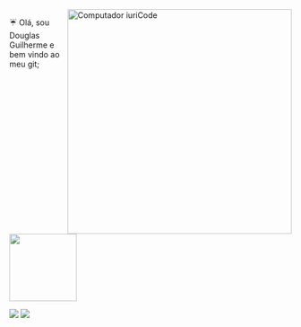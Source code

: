 <img src="https://raw.githubusercontent.com/MicaelliMedeiros/micaellimedeiros/master/image/computer-illustration.png" min-width="400px" max-width="400px" width="400px" align="right" alt="Computador iuriCode">

<p align="left"> 
 ☔ Olá, sou Douglas Guilherme e bem vindo ao meu git;
</p>

  <a href="https://github.com/douglas074">
    <img height="120em"src="https://github-readme-stats.vercel.app/api/top-langs/?username=douglas074&layout=compact&langs_count=7&theme=jolly"/>
  </a>

<p align="left">
  
 <a href="https://www.linkedin.com/in/douglas-guilherme0704/" target="_blank"><img src="https://img.shields.io/badge/-LinkedIn-%230077B5?style=for-the-badge&logo=linkedin&logoColor=white" target="_blank"></a> 
  <a href = "mailto:douglas.guilherme0704@gmail.com"><img src="https://img.shields.io/badge/-Gmail-%23333?style=for-the-badge&logo=gmail&logoColor=white" target="_blank"></a>
  
</p>



